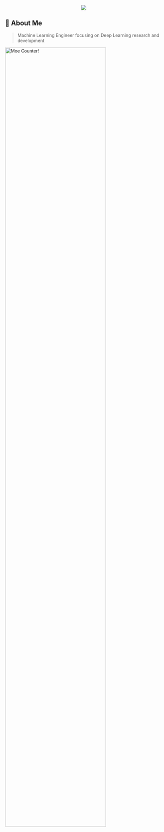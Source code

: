 <div align="center">
  <img src="https://capsule-render.vercel.app/api?type=waving&color=gradient&height=200&section=header&text=Hello%20World!&fontSize=50&animation=twinkling" />
</div>

## 🌌 About Me
> Machine Learning Engineer focusing on Deep Learning research and development

<img
  alt="Moe Counter!"
  src="https://count.getloli.com/@byeolki.github?name=byeolki.github&theme=booru-lewd&padding=7&offset=0&align=top&scale=1&pixelated=1&darkmode=auto"
  width="80%"
/>
